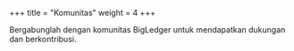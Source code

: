 +++
title = "Komunitas"
weight = 4
+++

Bergabunglah dengan komunitas BigLedger untuk mendapatkan dukungan dan berkontribusi.